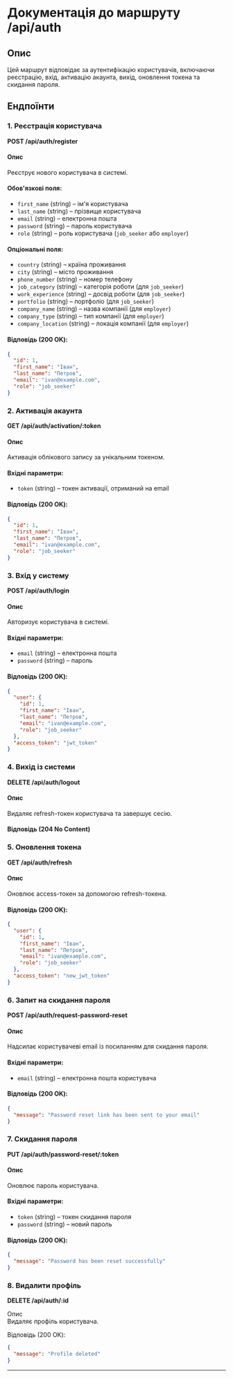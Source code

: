 # Документація до маршруту /api/auth

## Опис

Цей маршрут відповідає за аутентифікацію користувачів, включаючи реєстрацію, вхід, активацію акаунта, вихід, оновлення токена та скидання пароля.

## Ендпоїнти

### 1. Реєстрація користувача

**POST /api/auth/register**

#### Опис

Реєструє нового користувача в системі.

#### Обов'язкові поля:

- `first_name` (string) – ім'я користувача
- `last_name` (string) – прізвище користувача
- `email` (string) – електронна пошта
- `password` (string) – пароль користувача
- `role` (string) – роль користувача (`job_seeker` або `employer`)

#### Опціональні поля:

- `country` (string) – країна проживання
- `city` (string) – місто проживання
- `phone_number` (string) – номер телефону
- `job_category` (string) – категорія роботи (для `job_seeker`)
- `work_experience` (string) – досвід роботи (для `job_seeker`)
- `portfolio` (string) – портфоліо (для `job_seeker`)
- `company_name` (string) – назва компанії (для `employer`)
- `company_type` (string) – тип компанії (для `employer`)
- `company_location` (string) – локація компанії (для `employer`)

#### Відповідь (200 OK):

```json
{
  "id": 1,
  "first_name": "Іван",
  "last_name": "Петров",
  "email": "ivan@example.com",
  "role": "job_seeker"
}
```

### 2. Активація акаунта

**GET /api/auth/activation/:token**

#### Опис

Активація облікового запису за унікальним токеном.

#### Вхідні параметри:

- `token` (string) – токен активації, отриманий на email

#### Відповідь (200 OK):

```json
{
  "id": 1,
  "first_name": "Іван",
  "last_name": "Петров",
  "email": "ivan@example.com",
  "role": "job_seeker"
}
```

### 3. Вхід у систему

**POST /api/auth/login**

#### Опис

Авторизує користувача в системі.

#### Вхідні параметри:

- `email` (string) – електронна пошта
- `password` (string) – пароль

#### Відповідь (200 OK):

```json
{
  "user": {
    "id": 1,
    "first_name": "Іван",
    "last_name": "Петров",
    "email": "ivan@example.com",
    "role": "job_seeker"
  },
  "access_token": "jwt_token"
}
```

### 4. Вихід із системи

**DELETE /api/auth/logout**

#### Опис

Видаляє refresh-токен користувача та завершує сесію.

#### Відповідь (204 No Content)

### 5. Оновлення токена

**GET /api/auth/refresh**

#### Опис

Оновлює access-токен за допомогою refresh-токена.

#### Відповідь (200 OK):

```json
{
  "user": {
    "id": 1,
    "first_name": "Іван",
    "last_name": "Петров",
    "email": "ivan@example.com",
    "role": "job_seeker"
  },
  "access_token": "new_jwt_token"
}
```

### 6. Запит на скидання пароля

**POST /api/auth/request-password-reset**

#### Опис

Надсилає користувачеві email із посиланням для скидання пароля.

#### Вхідні параметри:

- `email` (string) – електронна пошта користувача

#### Відповідь (200 OK):

```json
{
  "message": "Password reset link has been sent to your email"
}
```

### 7. Скидання пароля

**PUT /api/auth/password-reset/:token**

#### Опис

Оновлює пароль користувача.

#### Вхідні параметри:

- `token` (string) – токен скидання пароля
- `password` (string) – новий пароль

#### Відповідь (200 OK):

```json
{
  "message": "Password has been reset successfully"
}
```

### 8. Видалити профіль

**DELETE /api/auth/:id**

Опис  
Видаляє профіль користувача.

Відповідь (200 OK):

```json
{
  "message": "Profile deleted"
}
```

---
